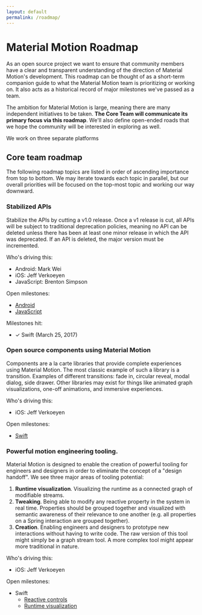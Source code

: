 ```yaml
---
layout: default
permalink: /roadmap/
---
```


# Material Motion Roadmap

As an open source project we want to ensure that community members have a clear and transparent understanding of the direction of Material Motion's development. This roadmap can be thought of as a short-term companion guide to what the Material Motion team is prioritizing or working on. It also acts as a historical record of major milestones we've passed as a team.

The ambition for Material Motion is large, meaning there are many independent initiatives to be taken. **The Core Team will communicate its primary focus via this roadmap**. We'll also define open-ended roads that we hope the community will be interested in exploring as well.

We work on three separate platforms

## Core team roadmap

The following roadmap topics are listed in order of ascending importance from top to bottom. We may iterate towards each topic in parallel, but our overall priorities will be focused on the top-most topic and working our way downward.

### Stabilized APIs

Stabilize the APIs by cutting a v1.0 release. Once a v1 release is cut, all APIs will be subject to traditional deprecation policies, meaning no API can be deleted unless there has been at least one minor release in which the API was deprecated. If an API is deleted, the major version must be incremented.

Who's driving this:

- Android: Mark Wei
- iOS: Jeff Verkoeyen
- JavaScript: Brenton Simpson

Open milestones:

- [Android](https://github.com/material-motion/material-motion-android/milestone/3)
- [JavaScript](https://github.com/material-motion/material-motion-js/milestone/19)

Milestones hit:

- ✓ Swift (March 25, 2017)

### Open source components using Material Motion

Components are a la carte libraries that provide complete experiences using Material Motion. The most classic example of such a library is a transition. Examples of different transitions: fade in, circular reveal, modal dialog, side drawer. Other libraries may exist for things like animated graph visualizations, one-off animations, and immersive experiences.

Who's driving this:

- iOS: Jeff Verkoeyen

Open milestones:

- [Swift](https://github.com/material-motion/material-motion-swift/milestone/3)

### Powerful motion engineering tooling.

Material Motion is designed to enable the creation of powerful tooling for engineers and designers in order to eliminate the concept of a "design handoff". We see three major areas of tooling potential:

1. **Runtime visualization**. Visualizing the runtime as a connected graph of modifiable streams.
2. **Tweaking**. Being able to modify any reactive property in the system in real time. Properties should be grouped together and visualized with semantic awareness of their relevance to one another (e.g. all properties on a Spring interaction are grouped together).
3. **Creation**. Enabling engineers and designers to prototype new interactions without having to write code. The raw version of this tool might simply be a graph stream tool. A more complex tool might appear more traditional in nature.

Who's driving this:

- iOS: Jeff Verkoeyen

Open milestones:

- Swift
  - [Reactive controls](https://github.com/material-motion/material-motion-swift/milestone/2)
  - [Runtime visualization](https://github.com/material-motion/material-motion-swift/milestone/6)
